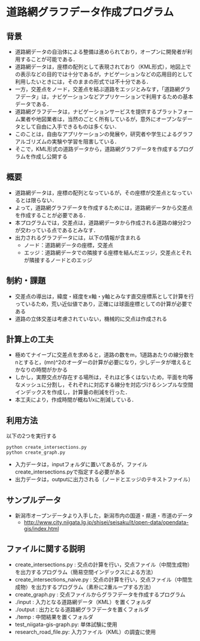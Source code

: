 # 道路網グラフデータ作成プログラム

## 背景

* 道路網データの自治体による整備は進められており，オープンに開発者が利用することが可能である．
* 道路網データは，座標の配列として表現されており（KML形式），地図上での表示などの目的では十分であるが，ナビゲーションなどの応用目的として利用したいときには，そのままの形式では不十分である．
* 一方，交差点をノード，交差点を結ぶ道路をエッジとみなす，「道路網グラフデータ」は，ナビゲーションなどアプリケーションで利用するための基本データである．
* 道路網グラフデータは，ナビゲーションサービスを提供するプラットフォーム業者や地図業者は，当然のごとく所有しているが，意外にオープンなデータとして自由に入手できるものは多くない．
* このことは，自由なアプリケーションの発展や，研究者や学生によるグラフアルゴリズムの実験や学習を阻害している．
* そこで，KML形式の道路データから，道路網グラフデータを作成するプログラムを作成し公開する

## 概要

* 道路網データは，座標の配列となっているが，その座標が交差点となっているとは限らない．
* よって，道路網グラフデータを作成するためには，道路網データから交差点を作成することが必要である．
* 本プログラムでは，交差点は，道路網データから作成される道路の線分2つが交わっている点であるとみなす．
* 出力されるグラフデータには，以下の情報が含まれる
  * ノード：道路網データの座標，交差点
  * エッジ：道路網データでの隣接する座標を結んだエッジ，交差点とそれが隣接するノードとのエッジ

## 制約・課題

* 交差点の導出は，緯度・経度をx軸・y軸とみなす直交座標系として計算を行っているため，荒い近似値であり，正確には球面座標としての計算が必要である
* 道路の立体交差は考慮されていない，機械的に交点は作成される

## 計算上の工夫

* 極めてナイーブに交差点を求めると，道路の数をm，1道路あたりの線分数をnとすると，(mn)^2のオーダーの計算が必要になり，少しデータが増えるとかなりの時間がかかる
* しかし，実際交点が存在する場所は，それほど多くはないため，平面を均等なメッシュに分割し，それぞれに対応する線分を対応づけるシンプルな空間インデックスを作成し，計算量の削減を行った．
* 本工夫により，作成時間が概ね1/xに削減している．

## 利用方法

以下の2つを実行する
```
python create_intersections.py
python create_graph.py
```
* 入力データは，inputフォルダに置いてあるが，ファイルcreate_intersections.pyで指定する必要がある
* 出力データは，outputに出力される（ノードとエッジのテキストファイル）

## サンプルデータ

* 新潟市オープンデータより入手した，新潟市内の国道・県道・市道のデータ
  * http://www.city.niigata.lg.jp/shisei/seisaku/it/open-data/opendata-gis/index.html

## ファイルに関する説明

* create_intersections.py : 交点の計算を行い，交点ファイル（中間生成物）を出力するプログラム（簡易空間インデックスによる方法）
* create_intersections_naive.py : 交点の計算を行い，交点ファイル（中間生成物）を出力するプログラム（素朴に2重ループする方法）
* create_graph.py : 交点ファイルからグラフデータを作成するプログラム
* ./input : 入力となる道路網データ（KML）を置くフォルダ
* ./output : 出力となる道路網グラフデータを置くフォルダ
* ./temp : 中間結果を置くフォルダ
* test_niigata-gis-graph.py: 単体試験に使用
* research_road_file.py: 入力ファイル（KML）の調査に使用
